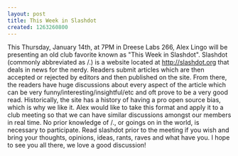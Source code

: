 ```yaml
---
layout: post
title: This Week in Slashdot
created: 1263260800
---
```

This Thursday, January 14th, at 7PM in Dreese Labs 266, Alex Lingo will be presenting an old club favorite known as "This Week in Slashdot". Slashdot (commonly abbreviated as /.) is a website located at http://slashdot.org that deals in news for the nerdy. Readers submit articles which are then accepted or rejected by editors and then published on the site. From there, the readers have huge discussions about every aspect of the article which can be very funny/interesting/insightful/etc and oft prove to be a very good read. Historically, the site has a history of having a pro open source bias, which is why we like it. Alex would like to take this format and apply it to a club meeting so that we can have similar discussions amongst our members in real time. No prior knowledge of /., or goings on in the world, is necessary to participate. Read slashdot prior to the meeting if you wish and bring your thoughts, opinions, ideas, rants, raves and what have you. I hope to see you all there, we love a good discussion!
